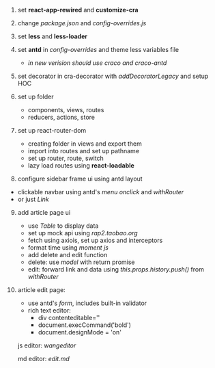 1. set **react-app-rewired** and **customize-cra**

2. change *package.json* and *config-overrides.js*

3. set **less** and **less-loader**

4. set **antd** in *config-overrides* and theme less variables file

   * *in new verision should use craco and craco-antd*

5. set decorator in cra-decorator with *addDecoratorLegacy* and setup HOC

6. set up folder

   * components, views, routes
   * reducers, actions, store

7. set up react-router-dom 

   * creating folder in views and export them 
   * import into routes and set up pathname
   * set up router, route, switch
   * lazy load routes using **react-loadable**

8.  configure sidebar frame ui using antd layout

   * clickable navbar using antd's *menu onclick* and *withRouter*
   * or just *Link*

9. add article page ui

   * use *Table* to display data 
   * set up mock api using *rap2.taobao.org* 
   * fetch using axiois, set up axios and interceptors
   * format time using *moment js* 
   * add delete and edit function
   * delete: use *model* with return promise 
   * edit: forward link and data using *this.props.history.push()* from *withRouter*

10. article edit page:

    * use antd's *form*, includes built-in validator 
    * rich text editor: 
      * div contenteditable=''
      * document.execCommand('bold')
      * document.designMode = 'on'

    js editor: *wangeditor*

    md editor: *edit.md*

